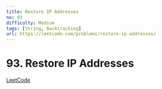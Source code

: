 ```yaml
---
title: Restore IP Addresses
no: 93
difficulty: Medium
tags: [String, Backtracking]
url: https://leetcode.com/problems/restore-ip-addresses/
---
```


# 93. Restore IP Addresses

[LeetCode](https://leetcode.com/problems/restore-ip-addresses/)

